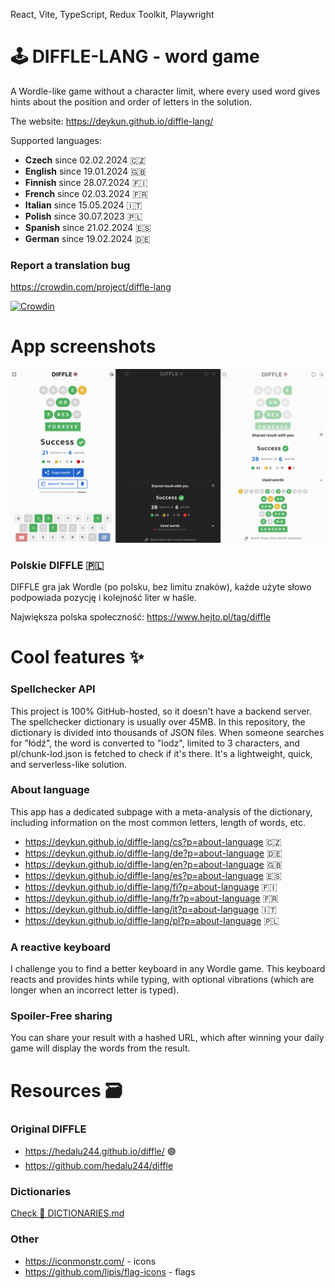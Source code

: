 React, Vite, TypeScript, Redux Toolkit, Playwright

# 🕹️ DIFFLE-LANG - word game

A Wordle-like game without a character limit, where every used word gives hints about the position and order of letters in the solution.

The website: https://deykun.github.io/diffle-lang/

Supported languages:
- **Czech** since 02.02.2024 🇨🇿
- **English** since 19.01.2024 🇬🇧
- **Finnish** since 28.07.2024 🇫🇮
- **French** since 02.03.2024 🇫🇷
- **Italian** since 15.05.2024 🇮🇹
- **Polish** since 30.07.2023 🇵🇱
- **Spanish** since 21.02.2024 🇪🇸
- **German** since 19.02.2024 🇩🇪

### Report a translation bug
https://crowdin.com/project/diffle-lang

[![Crowdin](https://badges.crowdin.net/diffle-lang/localized.svg)](https://crowdin.com/project/diffle-lang)

# App screenshots
![diffle lang app screenshots](./app-screenshots.png)

### Polskie DIFFLE 🇵🇱
DIFFLE gra jak Wordle (po polsku, bez limitu znaków), każde użyte słowo podpowiada pozycję i kolejność liter w haśle.

Największa polska społeczność: https://www.hejto.pl/tag/diffle

# Cool features ✨

### Spellchecker API
This project is 100% GitHub-hosted, so it doesn't have a backend server. The spellchecker dictionary is usually over 45MB. In this repository, the dictionary is divided into thousands of JSON files. When someone searches for "łódź", the word is converted to "lodz", limited to 3 characters, and pl/chunk-lod.json is fetched to check if it's there. It's a lightweight, quick, and serverless-like solution.

### About language 
This app has a dedicated subpage with a meta-analysis of the dictionary, including information on the most common letters, length of words, etc.

- https://deykun.github.io/diffle-lang/cs?p=about-language 🇨🇿 
- https://deykun.github.io/diffle-lang/de?p=about-language 🇩🇪 
- https://deykun.github.io/diffle-lang/en?p=about-language 🇬🇧
- https://deykun.github.io/diffle-lang/es?p=about-language 🇪🇸
- https://deykun.github.io/diffle-lang/fi?p=about-language 🇫🇮
- https://deykun.github.io/diffle-lang/fr?p=about-language 🇫🇷
- https://deykun.github.io/diffle-lang/it?p=about-language 🇮🇹
- https://deykun.github.io/diffle-lang/pl?p=about-language 🇵🇱

### A reactive keyboard
I challenge you to find a better keyboard in any Wordle game. This keyboard reacts and provides hints while typing, with optional vibrations (which are longer when an incorrect letter is typed).

### Spoiler-Free sharing
You can share your result with a hashed URL, which after winning your daily game will display the words from the result.

# Resources 🗃️

### Original DIFFLE
 - https://hedalu244.github.io/diffle/ 🟢
 - https://github.com/hedalu244/diffle

### Dictionaries
[Check 📔 DICTIONARIES.md](DICTIONARIES.md)

### Other
 - https://iconmonstr.com/ - icons
 - https://github.com/lipis/flag-icons - flags
